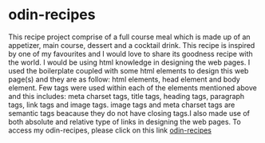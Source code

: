 # odin-recipes
This recipe project comprise of a full course meal which is made up of an appetizer, main course, dessert and a cocktail drink. This recipe is inspired by one of my favourites and I would love to share its goodness recipe with the world.
I would be using html knowledge in designing the web pages. I used the boilerplate coupled with some html elements to design this web page(s) and they are as follow: html elements, head element and body element. Few tags were used within each of the elements mentioned above and this includes: meta charset tags, title tags, heading tags, paragraph tags, link tags and image tags. image tags and meta charset tags are semantic tags beacause they do not have closing tags.I also made use of both absolute and relative type of links in designing the web pages.
To access my odin-recipes, please click on this link <a href="iswanna.github.io/odin-recipes">odin-recipes</a>